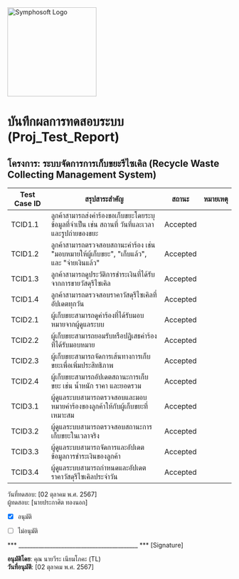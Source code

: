 <img src="https://www.symphosoft.com/logo/symphosoftLogo.png" alt="Symphosoft Logo" width="200"/>

# บันทึกผลการทดสอบระบบ (Proj_Test_Report)

## โครงการ: ระบบจัดการการเก็บขยะรีไซเคิล (Recycle Waste Collecting Management System)

| Test Case ID | สรุปสาระสำคัญ  | สถานะ   | หมายเหตุ |
|--------------|-----------------|---------|----------|
| TCID1.1      | ลูกค้าสามารถส่งคำร้องขอเก็บขยะโดยระบุข้อมูลที่จำเป็น เช่น สถานที่ วันที่และเวลา และรูปถ่ายของขยะ | Accepted |          |
| TCID1.2      | ลูกค้าสามารถตรวจสอบสถานะคำร้อง เช่น "มอบหมายให้ผู้เก็บขยะ", "เก็บแล้ว", และ "จ่ายเงินแล้ว" | Accepted |          |
| TCID1.3      | ลูกค้าสามารถดูประวัติการชำระเงินที่ได้รับจากการขายวัสดุรีไซเคิล | Accepted |          |
| TCID1.4      | ลูกค้าสามารถตรวจสอบราคาวัสดุรีไซเคิลที่อัปเดตทุกวัน | Accepted |          |
| TCID2.1      | ผู้เก็บขยะสามารถดูคำร้องที่ได้รับมอบหมายจากผู้ดูแลระบบ | Accepted |          |
| TCID2.2      | ผู้เก็บขยะสามารถยอมรับหรือปฏิเสธคำร้องที่ได้รับมอบหมาย | Accepted |          |
| TCID2.3      | ผู้เก็บขยะสามารถจัดการเส้นทางการเก็บขยะเพื่อเพิ่มประสิทธิภาพ | Accepted |          |
| TCID2.4      | ผู้เก็บขยะสามารถอัปเดตสถานะการเก็บขยะ เช่น น้ำหนัก ราคา และยอดรวม | Accepted |          |
| TCID3.1      | ผู้ดูแลระบบสามารถตรวจสอบและมอบหมายคำร้องของลูกค้าให้กับผู้เก็บขยะที่เหมาะสม | Accepted |          |
| TCID3.2      | ผู้ดูแลระบบสามารถตรวจสอบสถานะการเก็บขยะในเวลาจริง | Accepted |          |
| TCID3.3      | ผู้ดูแลระบบสามารถจัดการและอัปเดตข้อมูลการชำระเงินของลูกค้า | Accepted |          |
| TCID3.4      | ผู้ดูแลระบบสามารถกำหนดและอัปเดตราคาวัสดุรีไซเคิลประจำวัน | Accepted |          |

วันที่ทดสอบ: [02 ตุลาคม พ.ศ. 2567]  
ผู้ทดสอบ: [นายประกาศิต ทองนอก]  


 - [x] อนุมัติ  
 - [ ] ไม่อนุมัติ  
    

      
*** __________________________________________ ***  [Signature]


**อนุมัติโดย**: คุณ นายวีระ เนียมโภคะ  (TL)  
**วันที่อนุมัติ**: [02 ตุลาคม พ.ศ. 2567]